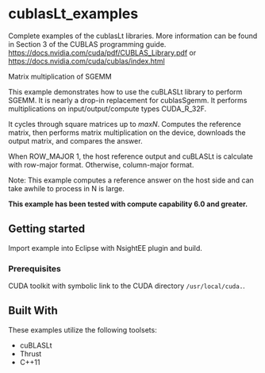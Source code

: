 # cublasLt_examples
Complete examples of the cublasLt libraries. More information can be found in Section 3 of the CUBLAS programming guide.
<https://docs.nvidia.com/cuda/pdf/CUBLAS_Library.pdf> or <https://docs.nvidia.com/cuda/cublas/index.html>

Matrix multiplication of SGEMM

This example demonstrates how to use the cuBLASLt library to perform SGEMM. It is nearly a drop-in replacement for cublasSgemm. It performs multiplications on input/output/compute types CUDA_R_32F.

It cycles through square matrices up to _maxN_. Computes the reference matrix, then performs matrix multiplication on the device, downloads the output matrix, and compares the answer.

When ROW_MAJOR 1, the host reference output and cuBLASLt is calculate with row-major format. Otherwise, column-major format.

Note: This example computes a reference answer on the host side and can take awhile to process in N is large.

**This example has been tested with compute capability 6.0 and greater.**


## Getting started
Import example into Eclipse with NsightEE plugin and build.

### Prerequisites
CUDA toolkit with symbolic link to the CUDA directory ```/usr/local/cuda.```.

## Built With
These examples utilize the following toolsets:
* cuBLASLt
* Thrust
* C++11
